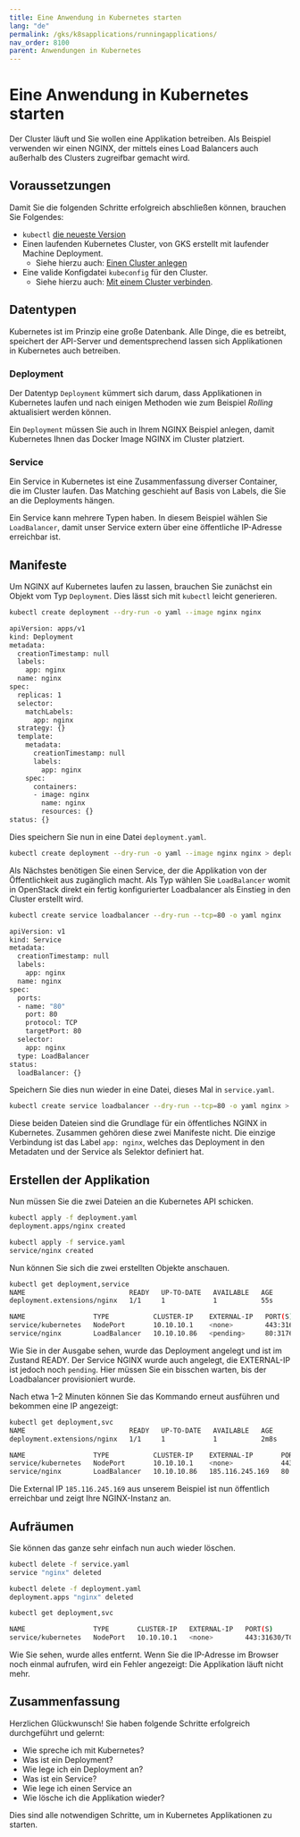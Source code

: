 ```yaml
---
title: Eine Anwendung in Kubernetes starten
lang: "de"
permalink: /gks/k8sapplications/runningapplications/
nav_order: 8100
parent: Anwendungen in Kubernetes
---
```

<!-- LTeX:  language=de-DE -->
# Eine Anwendung in Kubernetes starten

Der Cluster läuft und Sie wollen eine Applikation
betreiben. Als Beispiel verwenden wir einen NGINX, der mittels eines Load Balancers auch außerhalb des Clusters zugreifbar gemacht wird.

## Voraussetzungen

Damit Sie die folgenden Schritte erfolgreich abschließen können, brauchen Sie Folgendes:

* `kubectl` [die neueste Version](https://kubernetes.io/de/docs/tasks/tools/install-kubectl/)
* Einen laufenden Kubernetes Cluster, von GKS erstellt mit laufender Machine Deployment.
  * Siehe hierzu auch: [Einen Cluster anlegen](/gks/clusterlifecycle/creatingacluster)
* Eine valide Konfigdatei `kubeconfig` für den Cluster.
  * Siehe hierzu auch: [Mit einem Cluster verbinden](/gks/accessmanagement/connectingtoacluster/).

## Datentypen

Kubernetes ist im Prinzip eine große Datenbank. Alle Dinge, die
es betreibt, speichert der API-Server und dementsprechend
lassen sich Applikationen in Kubernetes auch betreiben.

### Deployment

Der Datentyp `Deployment` kümmert sich darum, dass Applikationen
in Kubernetes laufen und nach einigen Methoden wie zum Beispiel _Rolling_
aktualisiert werden können.

Ein `Deployment` müssen Sie auch in Ihrem NGINX Beispiel anlegen, damit
Kubernetes Ihnen das Docker Image NGINX im Cluster platziert.

### Service

Ein Service in Kubernetes ist eine Zusammenfassung diverser
Container, die im Cluster laufen. Das Matching geschieht
auf Basis von Labels, die Sie an die Deployments hängen.

Ein Service kann mehrere Typen haben. In diesem Beispiel
wählen Sie `LoadBalancer`, damit unser Service extern
über eine öffentliche IP-Adresse erreichbar ist.

## Manifeste

Um NGINX auf Kubernetes laufen zu lassen, brauchen Sie
zunächst ein Objekt vom Typ `Deployment`. Dies lässt
sich mit `kubectl` leicht generieren.

```bash
kubectl create deployment --dry-run -o yaml --image nginx nginx

apiVersion: apps/v1
kind: Deployment
metadata:
  creationTimestamp: null
  labels:
    app: nginx
  name: nginx
spec:
  replicas: 1
  selector:
    matchLabels:
      app: nginx
  strategy: {}
  template:
    metadata:
      creationTimestamp: null
      labels:
        app: nginx
    spec:
      containers:
      - image: nginx
        name: nginx
        resources: {}
status: {}
```

Dies speichern Sie nun in eine Datei
`deployment.yaml`.

```bash
kubectl create deployment --dry-run -o yaml --image nginx nginx > deployment.yaml
```

Als Nächstes benötigen Sie einen Service, der die Applikation von
der Öffentlichkeit aus zugänglich macht. Als Typ wählen Sie
`LoadBalancer` womit in OpenStack direkt ein fertig
konfigurierter Loadbalancer als Einstieg in den Cluster erstellt wird.

```bash
kubectl create service loadbalancer --dry-run --tcp=80 -o yaml nginx

apiVersion: v1
kind: Service
metadata:
  creationTimestamp: null
  labels:
    app: nginx
  name: nginx
spec:
  ports:
  - name: "80"
    port: 80
    protocol: TCP
    targetPort: 80
  selector:
    app: nginx
  type: LoadBalancer
status:
  loadBalancer: {}
```

Speichern Sie dies nun wieder in eine Datei, dieses Mal in `service.yaml`.

```bash
kubectl create service loadbalancer --dry-run --tcp=80 -o yaml nginx > service.yaml
```

Diese beiden Dateien sind die Grundlage für ein öffentliches NGINX in Kubernetes.
Zusammen gehören diese zwei Manifeste nicht. Die einzige Verbindung ist das Label
`app: nginx`, welches das Deployment in den Metadaten und der Service als Selektor
definiert hat.

## Erstellen der Applikation

Nun müssen Sie die zwei Dateien an die Kubernetes API schicken.

```bash
kubectl apply -f deployment.yaml
deployment.apps/nginx created

kubectl apply -f service.yaml
service/nginx created
```

Nun können Sie sich die zwei erstellten Objekte anschauen.

```bash
kubectl get deployment,service
NAME                          READY   UP-TO-DATE   AVAILABLE   AGE
deployment.extensions/nginx   1/1     1            1           55s

NAME                 TYPE           CLUSTER-IP    EXTERNAL-IP   PORT(S)         AGE
service/kubernetes   NodePort       10.10.10.1    <none>        443:31630/TCP   2d23h
service/nginx        LoadBalancer   10.10.10.86   <pending>     80:31762/TCP    46s
```

Wie Sie in der Ausgabe sehen, wurde das Deployment angelegt und ist im Zustand READY.
Der Service NGINX wurde auch angelegt, die EXTERNAL-IP ist jedoch noch
`pending`. Hier müssen Sie ein bisschen warten, bis der Loadbalancer
provisioniert wurde.

Nach etwa 1–2 Minuten können Sie das Kommando erneut ausführen und bekommen
 eine IP angezeigt:

```bash
kubectl get deployment,svc
NAME                          READY   UP-TO-DATE   AVAILABLE   AGE
deployment.extensions/nginx   1/1     1            1           2m8s

NAME                 TYPE           CLUSTER-IP    EXTERNAL-IP       PORT(S)         AGE
service/kubernetes   NodePort       10.10.10.1    <none>            443:31630/TCP   2d23h
service/nginx        LoadBalancer   10.10.10.86   185.116.245.169   80:31762/TCP    119s
```

Die External IP `185.116.245.169` aus unserem Beispiel ist nun öffentlich
erreichbar und zeigt Ihre NGINX-Instanz an.

## Aufräumen

Sie können das ganze sehr einfach nun auch wieder löschen.

```bash
kubectl delete -f service.yaml
service "nginx" deleted

kubectl delete -f deployment.yaml
deployment.apps "nginx" deleted

kubectl get deployment,svc

NAME                 TYPE       CLUSTER-IP   EXTERNAL-IP   PORT(S)         AGE
service/kubernetes   NodePort   10.10.10.1   <none>        443:31630/TCP   2d23h
```

Wie Sie sehen, wurde alles entfernt. Wenn Sie die IP-Adresse im Browser noch einmal aufrufen, wird ein Fehler angezeigt: Die Applikation läuft nicht mehr.

## Zusammenfassung

Herzlichen Glückwunsch! Sie haben folgende Schritte erfolgreich durchgeführt und gelernt:

* Wie spreche ich mit Kubernetes?
* Was ist ein Deployment?
* Wie lege ich ein Deployment an?
* Was ist ein Service?
* Wie lege ich einen Service an
* Wie lösche ich die Applikation wieder?

Dies sind alle notwendigen Schritte, um in Kubernetes
Applikationen zu starten.
